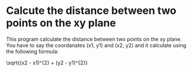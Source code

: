 # Calcute the distance between two points on the xy plane

This program calculate the distance between two points on the xy plane. 
You have to say the coordanates (x1, y1) and (x2, y2) and it calculate using the following formula:

\sqrt{(x2 - x1)^{2} + (y2 - y1)^{2}}